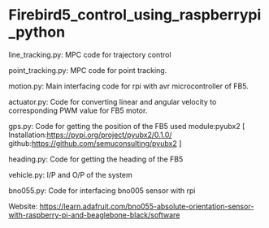 # Firebird5_control_using_raspberrypi_python

line_tracking.py: MPC code for trajectory control

point_tracking.py: MPC code for point tracking.

motion.py: Main interfacing code for rpi with avr microcontroller of FB5.

actuator.py: Code for converting linear and angular velocity to corresponding PWM value for FB5 motor.

gps.py: Code for getting the position of the FB5 
used module:pyubx2
[
Installation:https://pypi.org/project/pyubx2/0.1.0/
github:https://github.com/semuconsulting/pyubx2
]

heading.py: Code for getting the heading of the FB5

vehicle.py:  I/P and O/P of the system

bno055.py: Code for interfacing bno005 sensor with rpi

Website: https://learn.adafruit.com/bno055-absolute-orientation-sensor-with-raspberry-pi-and-beaglebone-black/software


